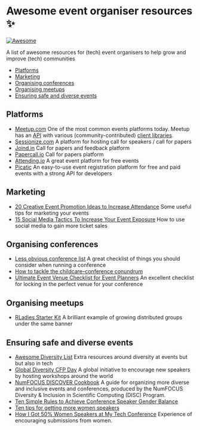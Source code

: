 # Awesome event organiser resources :sparkles:
[![Awesome](https://awesome.re/badge.svg)](https://awesome.re)

A list of awesome resources for (tech) event organisers to help grow and improve (tech) communities

- [Platforms](#platforms)
- [Marketing](#marketing)
- [Organising conferences](#organising-conferences)
- [Organising meetups](#organising-meetups)
- [Ensuring safe and diverse events](#ensuring-safe-and-diverse-events)

## Platforms
- [Meetup.com](//meetup.com) One of the most common events platforms today. Meetup has an [API](https://www.meetup.com/meetup_api/) with various (community-contributed) [client libraries](https://github.com/meetup/api/blob/master/clients.md).
- [Sessionize.com](//sessionize.com) A platform for hosting call for speakers / call for papers
- [Joind.in](//joind.in) Call for papers and feedback platform
- [Papercall.io](//papercall.io) Call for papers platform
- [Attending.io](//attending.io/) A great event platform for free events
- [Picatic](//picatic.com) An easy-to-use event registration platform for free and paid events with a strong API for developers

## Marketing
- [20 Creative Event Promotion Ideas to Increase Attendance](//www.eventbrite.com/blog/creative-event-promotion-ideas-ds00/) Some useful tips for marketing your events
- [15 Social Media Tactics To Increase Your Event Exposure](https://blog.picatic.com/15-social-media-tactics-increase-event-marketing-exposure/) How to use social media to gain more ticket sales

## Organising conferences
- [Less obvious conference list](//github.com/mxsasha/lessobviouschecklist) A great checklist of things you should consider when running a conference
- [How to tackle the childcare–conference conundrum](http://www.pnas.org/content/early/2018/03/01/1803153115)
- [Ultimate Event Venue Checklist for Event Planners](https://blog.picatic.com/event-venue-checklist/) An excellent checklist for locking in the perfect venue for your conference

## Organising meetups
- [RLadies Starter Kit](//github.com/rladies/starter-kit) A brilliant example of growing distributed groups under the same banner

## Ensuring safe and diverse events
- [Awesome Diversity List](//github.com/folkswhocode/awesome-diversity) Extra resources around diversity at events but but also in tech
- [Global Diversity CFP Day](//www.globaldiversitycfpday.com/) A global initiative to encourage new speakers by hosting workshops around the world
- [NumFOCUS DISCOVER Cookbook](https://github.com/numfocus/DISCOVER-Cookbook) A guide for organizing more diverse and inclusive events and conferences, produced by the NumFOCUS Diversity & Inclusion in Scientific Computing (DISC) Program.
- [Ten Simple Rules to Achieve Conference Speaker Gender Balance](http://journals.plos.org/ploscompbiol/article?id=10.1371/journal.pcbi.1003903)
- [Ten tips for getting more women speakers](https://geekfeminism.org/2009/08/11/ten-tips-for-getting-more-women-speaker/)
- [How I Got 50% Women Speakers at My Tech Conference](https://geekfeminism.org/2012/05/21/how-i-got-50-women-speakers-at-my-tech-conference/) Experience of encouraging submissions from women.

